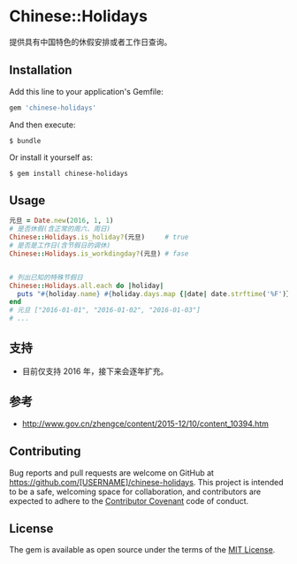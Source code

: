 # Chinese::Holidays

提供具有中国特色的休假安排或者工作日查询。

## Installation

Add this line to your application's Gemfile:

```ruby
gem 'chinese-holidays'
```

And then execute:

    $ bundle

Or install it yourself as:

    $ gem install chinese-holidays

## Usage

```ruby
元旦 = Date.new(2016, 1, 1)
# 是否休假(含正常的周六、周日)
Chinese::Holidays.is_holiday?(元旦)     # true
# 是否是工作日(含节假日的调休)
Chinese::Holidays.is_workdingday?(元旦) # fase


# 列出已知的特殊节假日
Chinese::Holidays.all.each do |holiday|
  puts "#{holiday.name} #{holiday.days.map {|date| date.strftime('%F')}}"
end
# 元旦 ["2016-01-01", "2016-01-02", "2016-01-03"]
# ...
```

## 支持

* 目前仅支持 2016 年，接下来会逐年扩充。

## 参考

* http://www.gov.cn/zhengce/content/2015-12/10/content_10394.htm

## Contributing

Bug reports and pull requests are welcome on GitHub at https://github.com/[USERNAME]/chinese-holidays. This project is intended to be a safe, welcoming space for collaboration, and contributors are expected to adhere to the [Contributor Covenant](http://contributor-covenant.org) code of conduct.


## License

The gem is available as open source under the terms of the [MIT License](http://opensource.org/licenses/MIT).
